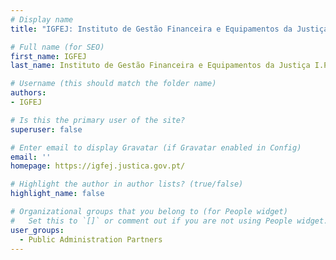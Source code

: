 ```yaml
---
# Display name
title: "IGFEJ: Instituto de Gestão Financeira e Equipamentos da Justiça I.P."

# Full name (for SEO)
first_name: IGFEJ
last_name: Instituto de Gestão Financeira e Equipamentos da Justiça I.P.

# Username (this should match the folder name)
authors:
- IGFEJ

# Is this the primary user of the site?
superuser: false

# Enter email to display Gravatar (if Gravatar enabled in Config)
email: ''
homepage: https://igfej.justica.gov.pt/

# Highlight the author in author lists? (true/false)
highlight_name: false

# Organizational groups that you belong to (for People widget)
#   Set this to `[]` or comment out if you are not using People widget.
user_groups:
  - Public Administration Partners
---
```

